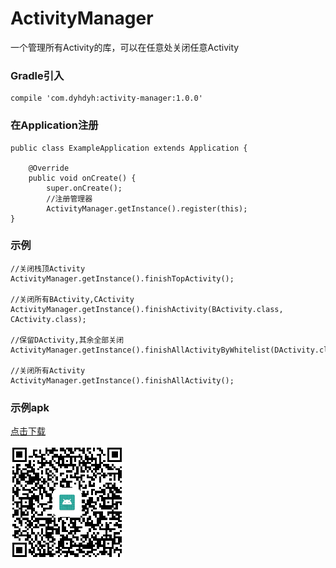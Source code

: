 # ActivityManager
一个管理所有Activity的库，可以在任意处关闭任意Activity

### __Gradle引入__
```
compile 'com.dyhdyh:activity-manager:1.0.0'
```

### __在Application注册__
```
public class ExampleApplication extends Application {

    @Override
    public void onCreate() {
        super.onCreate();
        //注册管理器
        ActivityManager.getInstance().register(this);
}
```

### __示例__
```
//关闭栈顶Activity
ActivityManager.getInstance().finishTopActivity();

//关闭所有BActivity,CActivity
ActivityManager.getInstance().finishActivity(BActivity.class, CActivity.class);

//保留DActivity,其余全部关闭
ActivityManager.getInstance().finishAllActivityByWhitelist(DActivity.class);

//关闭所有Activity
ActivityManager.getInstance().finishAllActivity();
```

### __示例apk__
[点击下载](https://github.com/dengyuhan/ActivityManager/releases/download/1.0.0/ActivityManager-example.apk)  

![](image/qrcode.png)